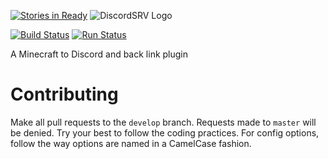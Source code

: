 [![Stories in Ready](https://badge.waffle.io/Scarsz/DiscordSRV.png?label=ready&title=Ready)](https://waffle.io/Scarsz/DiscordSRV)
![DiscordSRV Logo](http://i.imgur.com/VTJtlli.png)

[![Build Status](http://scarsz.tech:8080/buildStatus/icon?job=DiscordSRV)](http://scarsz.tech:8080/job/DiscordSRV/) [![Run Status](https://img.shields.io/github/license/Scarsz/DiscordSRV.svg)](https://github.com/Scarsz/DiscordSRV/blob/master/LICENSE)

A Minecraft to Discord and back link plugin

# Contributing
Make all pull requests to the `develop` branch. Requests made to `master` will be denied. Try your best to follow the coding practices. For config options, follow the way options are named in a CamelCase fashion.
